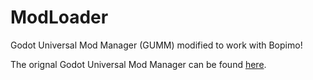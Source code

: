 # ModLoader
 Godot Universal Mod Manager (GUMM) modified to work with Bopimo!

The orignal Godot Universal Mod Manager can be found [here](https://github.com/KoBeWi/Godot-Universal-Mod-Manager).
